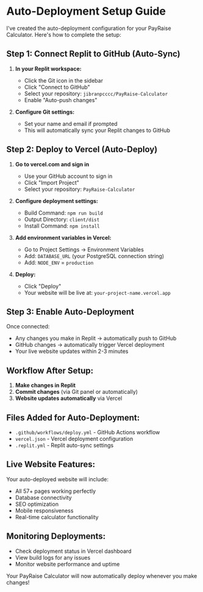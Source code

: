 # Auto-Deployment Setup Guide

I've created the auto-deployment configuration for your PayRaise Calculator. Here's how to complete the setup:

## Step 1: Connect Replit to GitHub (Auto-Sync)

1. **In your Replit workspace:**
   - Click the Git icon in the sidebar
   - Click "Connect to GitHub"
   - Select your repository: `jibranpcccc/PayRaise-Calculator`
   - Enable "Auto-push changes"

2. **Configure Git settings:**
   - Set your name and email if prompted
   - This will automatically sync your Replit changes to GitHub

## Step 2: Deploy to Vercel (Auto-Deploy)

1. **Go to vercel.com and sign in**
   - Use your GitHub account to sign in
   - Click "Import Project"
   - Select your repository: `PayRaise-Calculator`

2. **Configure deployment settings:**
   - Build Command: `npm run build`
   - Output Directory: `client/dist`
   - Install Command: `npm install`

3. **Add environment variables in Vercel:**
   - Go to Project Settings → Environment Variables
   - Add: `DATABASE_URL` (your PostgreSQL connection string)
   - Add: `NODE_ENV` = `production`

4. **Deploy:**
   - Click "Deploy"
   - Your website will be live at: `your-project-name.vercel.app`

## Step 3: Enable Auto-Deployment

Once connected:
- Any changes you make in Replit → automatically push to GitHub
- GitHub changes → automatically trigger Vercel deployment
- Your live website updates within 2-3 minutes

## Workflow After Setup:

1. **Make changes in Replit**
2. **Commit changes** (via Git panel or automatically)
3. **Website updates automatically** via Vercel

## Files Added for Auto-Deployment:

- `.github/workflows/deploy.yml` - GitHub Actions workflow
- `vercel.json` - Vercel deployment configuration
- `.replit.yml` - Replit auto-sync settings

## Live Website Features:

Your auto-deployed website will include:
- All 57+ pages working perfectly
- Database connectivity
- SEO optimization
- Mobile responsiveness
- Real-time calculator functionality

## Monitoring Deployments:

- Check deployment status in Vercel dashboard
- View build logs for any issues
- Monitor website performance and uptime

Your PayRaise Calculator will now automatically deploy whenever you make changes!